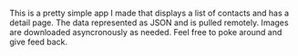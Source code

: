 This is a pretty simple app I made that displays a list of contacts and has a detail page.  The data represented as JSON and is pulled remotely.  Images are downloaded asyncronously as needed.  Feel free to poke around and give feed back.
